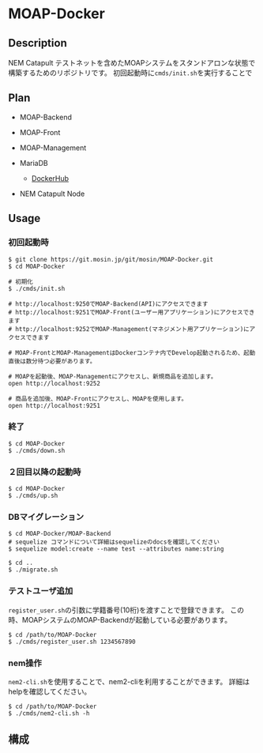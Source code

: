 # MOAP-Docker
## Description
NEM Catapult テストネットを含めたMOAPシステムをスタンドアロンな状態で構築するためのリポジトリです。
初回起動時に`cmds/init.sh`を実行することで


## Plan
- MOAP-Backend

- MOAP-Front

- MOAP-Management

- MariaDB
    - [DockerHub](https://hub.docker.com/_/mariadb)

- NEM Catapult Node

## Usage

### 初回起動時
```
$ git clone https://git.mosin.jp/git/mosin/MOAP-Docker.git
$ cd MOAP-Docker

# 初期化
$ ./cmds/init.sh

# http://localhost:9250でMOAP-Backend(API)にアクセスできます
# http://localhost:9251でMOAP-Front(ユーザー用アプリケーション)にアクセスできます
# http://localhost:9252でMOAP-Management(マネジメント用アプリケーション)にアクセスできます

# MOAP-FrontとMOAP-ManagementはDockerコンテナ内でDevelop起動されるため、起動直後は数分待つ必要があります。

# MOAPを起動後、MOAP-Managementにアクセスし、新規商品を追加します。
open http://localhost:9252

# 商品を追加後、MOAP-Frontにアクセスし、MOAPを使用します。
open http://localhost:9251
```

### 終了

```
$ cd MOAP-Docker
$ ./cmds/down.sh
```

### ２回目以降の起動時

```
$ cd MOAP-Docker
$ ./cmds/up.sh
``` 

### DBマイグレーション

```
$ cd MOAP-Docker/MOAP-Backend
# sequelize コマンドについて詳細はsequelizeのdocsを確認してください
$ sequelize model:create --name test --attributes name:string

$ cd ..
$ ./migrate.sh
```

### テストユーザ追加
`register_user.sh`の引数に学籍番号(10桁)を渡すことで登録できます。
この時、MOAPシステムのMOAP-Backendが起動している必要があります。

```
$ cd /path/to/MOAP-Docker
$ ./cmds/register_user.sh 1234567890
```

### nem操作
`nem2-cli.sh`を使用することで、nem2-cliを利用することができます。
詳細はhelpを確認してください。

```
$ cd /path/to/MOAP-Docker
$ ./cmds/nem2-cli.sh -h
```

## 構成

